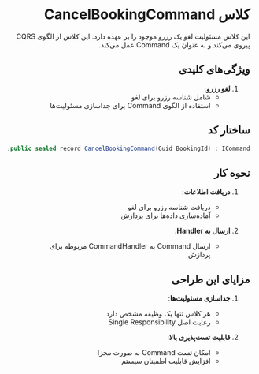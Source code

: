  <div dir="rtl">

# کلاس CancelBookingCommand

این کلاس مسئولیت لغو یک رزرو موجود را بر عهده دارد. این کلاس از الگوی CQRS پیروی می‌کند و به عنوان یک Command عمل می‌کند.

## ویژگی‌های کلیدی

1. **لغو رزرو**:
   - شامل شناسه رزرو برای لغو
   - استفاده از الگوی Command برای جداسازی مسئولیت‌ها

## ساختار کد

```csharp
public sealed record CancelBookingCommand(Guid BookingId) : ICommand;
```

## نحوه کار

1. **دریافت اطلاعات**:
   - دریافت شناسه رزرو برای لغو
   - آماده‌سازی داده‌ها برای پردازش

2. **ارسال به Handler**:
   - ارسال Command به CommandHandler مربوطه برای پردازش

## مزایای این طراحی

1. **جداسازی مسئولیت‌ها**:
   - هر کلاس تنها یک وظیفه مشخص دارد
   - رعایت اصل Single Responsibility

2. **قابلیت تست‌پذیری بالا**:
   - امکان تست Command به صورت مجزا
   - افزایش قابلیت اطمینان سیستم

</div>